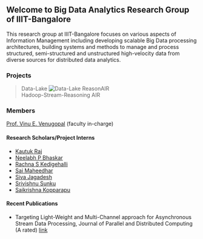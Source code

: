 
## Welcome to Big Data Analytics Research Group of IIIT-Bangalore

This research group at IIIT-Bangalore focuses on various aspects of Information Management including developing scalable Big Data processing architectures, building systems and methods to manage and process structured, semi-structured and unstructured high-velocity data from diverse sources for distributed data analytics.

### Projects
  > Data-Lake ![Data-Lake](relative/path/to/img.jpg?raw=true "Data-Lake")
  > ReasonAIR    
  > Hadoop-Stream-Reasoning
  > AIR

### Members

[Prof. Vinu E. Venugopal](https://sites.google.com/site/vinueviitm) (faculty in-charge)

#### Research Scholars/Project Interns

- [Kautuk Raj](https://in.linkedin.com/in/kautuk-raj-969a8727)
- [Neelabh P Bhaskar](https://neelp2121.github.io/)
- [Rachna S Kedigehalli](https://rachnakedigehalli.github.io/)
- [Sai Maheedhar](https://in.linkedin.com/in/sai-maheedhar-rddy-vardhireddy-451204216)
- [Siva Jagadesh](https://siva-jagadesh.web.app/)
- [Srivishnu Sunku](https://in.linkedin.com/in/sunku-srivishnu-18a84a192)
- [Saikrishna Kopparapu](https://in.linkedin.com/in/kopparapu-saikrishna-509b63205)

#### Recent Publications

- Targeting Light-Weight and Multi-Channel approach for Asynchronous Stream Data Processing, Journal of Parallel and Distributed Computing (A rated) [link](https://www.sciencedirect.com/science/article/pii/S0743731522001022?dgcid=author) 	




<!-- ```markdown 
Syntax highlighted code block

# Header 1
## Header 2
### Header 3

- Bulleted
- List

1. Numbered
2. List

**Bold** and _Italic_ and `Code` text

[Link](url) and ![Image](src)
```

For more details see [Basic writing and formatting syntax](https://docs.github.com/en/github/writing-on-github/getting-started-with-writing-and-formatting-on-github/basic-writing-and-formatting-syntax).

### Jekyll Themes

Your Pages site will use the layout and styles from the Jekyll theme you have selected in your [repository settings](https://github.com/bda-lab/bda-lab.github.io/settings/pages). The name of this theme is saved in the Jekyll `_config.yml` configuration file.

### Support or Contact

Having trouble with Pages? Check out our [documentation](https://docs.github.com/categories/github-pages-basics/) or [contact support](https://support.github.com/contact) and we’ll help you sort it out.-->
